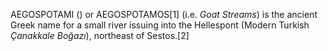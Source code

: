 AEGOSPOTAMI () or AEGOSPOTAMOS[1] (i.e. _Goat Streams_) is the ancient Greek name for a small river issuing into the Hellespont (Modern Turkish _Çanakkale Boğazı_), northeast of Sestos.[2]

